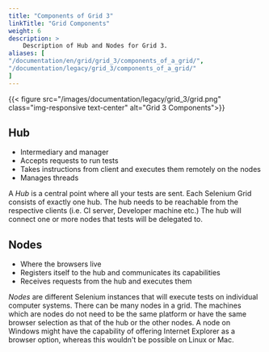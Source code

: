 ```yaml
---
title: "Components of Grid 3"
linkTitle: "Grid Components"
weight: 6
description: >
    Description of Hub and Nodes for Grid 3.
aliases: [
"/documentation/en/grid/grid_3/components_of_a_grid/",
"/documentation/legacy/grid_3/components_of_a_grid/"
]
---
```


{{< figure src="/images/documentation/legacy/grid_3/grid.png" class="img-responsive text-center" alt="Grid 3 Components">}}

## Hub
* Intermediary and manager
* Accepts requests to run tests
* Takes instructions from client and executes them remotely on the nodes
* Manages threads

A _Hub_ is a central point where all your tests are sent.
Each Selenium Grid consists of exactly one hub. The hub needs to be reachable
from the respective clients (i.e. CI server, Developer machine etc.)
The hub will connect one or more nodes
that tests will be delegated to.

## Nodes

* Where the browsers live
* Registers itself to the hub and communicates its capabilities
* Receives requests from the hub and executes them

_Nodes_ are different Selenium instances
that will execute tests on individual computer systems.
There can be many nodes in a grid.
The machines which are nodes do not need to be the same platform
or have the same browser selection as that of the hub or the other nodes.
A node on Windows might have the capability of
offering Internet Explorer as a browser option,
whereas this wouldn't be possible on Linux or Mac.

